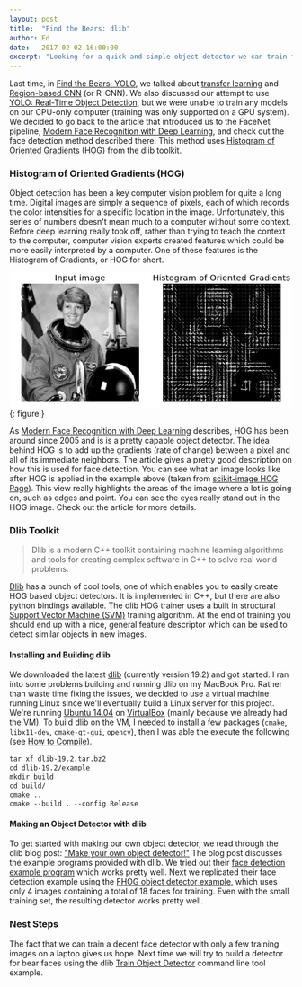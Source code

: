 ```yaml
---
layout: post
title:  "Find the Bears: dlib"
author: Ed
date:   2017-02-02 16:00:00
excerpt: "Looking for a quick and simple object detector we can train for bear faces, we give dlib's HOG based detector a try."
---
```

Last time, in [Find the Bears: YOLO](/2017/01/29/find-the-bears-yolo.html), we talked about [transfer learning](http://cs231n.github.io/transfer-learning/) and [Region-based CNN](https://github.com/rbgirshick/rcnn) (or R-CNN). We also discussed our attempt to use [YOLO: Real-Time Object Detection](http://pjreddie.com/darknet/yolo/), but we were unable to train any models on our CPU-only computer (training was only supported on a GPU system). We decided to go back to the article that introduced us to the FaceNet pipeline, [Modern Face Recognition with Deep Learning](https://medium.com/@ageitgey/machine-learning-is-fun-part-4-modern-face-recognition-with-deep-learning-c3cffc121d78), and check out the face detection method described there. This method uses [Histogram of Oriented Gradients (HOG)](https://en.wikipedia.org/wiki/Histogram_of_oriented_gradients) from the [dlib](http://dlib.net/) toolkit.

### Histogram of Oriented Gradients (HOG)

Object detection has been a key computer vision problem for quite a long time. Digital images are simply a sequence of pixels, each of which records the color intensities for a specific location in the image. Unfortunately, this series of numbers doesn't mean much to a computer without some context. Before deep learning really took off, rather than trying to teach the context to the computer, computer vision experts created features which could be more easily interpreted by a computer. One of these features is the Histogram of Gradients, or HOG for short.

![HOG Example](/assets/find-the-bears/hog-example.png){: figure }

As [Modern Face Recognition with Deep Learning](https://medium.com/@ageitgey/machine-learning-is-fun-part-4-modern-face-recognition-with-deep-learning-c3cffc121d78) describes, HOG has been around since 2005 and is is a pretty capable object detector. The idea behind HOG is to add up the gradients (rate of change) between a pixel and all of its immediate neighbors. The article gives a pretty good description on how this is used for face detection. You can see what an image looks like after HOG is applied in the example above (taken from [scikit-image HOG Page](http://scikit-image.org/docs/dev/auto_examples/plot_hog.html)). This view really highlights the areas of the image where a lot is going on, such as edges and point. You can see the eyes really stand out in the HOG image. Check out the article for more details.

### Dlib Toolkit

> Dlib is a modern C++ toolkit containing machine learning algorithms and tools for creating complex software in C++ to solve real world problems.

[Dlib](http://dlib.net/) has a bunch of cool tools, one of which enables you to easily create HOG based object detectors. It is implemented in C++, but there are also python bindings available. The dlib HOG trainer uses a built in structural [Support Vector Machine (SVM)](https://en.wikipedia.org/wiki/Support_vector_machine) training algorithm. At the end of training you should end up with a nice, general feature descriptor which can be used to detect similar objects in new images.

#### Installing and Building dlib

We downloaded the latest [dlib](http://dlib.net/) (currently version 19.2) and got started. I ran into some problems building and running dlib on my MacBook Pro. Rather than waste time fixing the issues, we decided to use a virtual machine running Linux since we'll eventually build a Linux server for this project. We're running [Ubuntu 14.04](http://releases.ubuntu.com/14.04/) on [VirtualBox](https://www.virtualbox.org/) (mainly because we already had the VM). To build dlib on the VM, I needed to install a few packages (`cmake`, `libx11-dev`, `cmake-qt-gui`, `opencv`), then I was able the execute the following (see [How to Compile](http://dlib.net/compile.html)).

```
tar xf dlib-19.2.tar.bz2
cd dlib-19.2/example
mkdir build
cd build/
cmake ..
cmake --build . --config Release
```

#### Making an Object Detector with dlib

To get started with making our own object detector, we read through the dlib blog post: ["Make your own object detector!"](http://blog.dlib.net/2014/02/dlib-186-released-make-your-own-object.html) The blog post discusses the example programs provided with dlib. We tried out their [face detection example program](http://dlib.net/face_detection_ex.cpp.html) which works pretty well. Next we replicated their face detection example using the [FHOG object detector example](http://dlib.net/fhog_object_detector_ex.cpp.html), which uses only 4 images containing a total of 18 faces for training. Even with the small training set, the resulting detector works pretty well.

### Nest Steps

The fact that we can train a decent face detector with only a few training images on a laptop gives us hope. Next time we will try to build a detector for bear faces using the dlib [Train Object Detector](http://dlib.net/train_object_detector.cpp.html) command line tool example.
